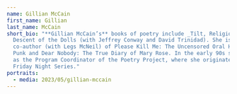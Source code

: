 ```yaml
---
name: Gillian McCain
first_name: Gillian
last_name: McCain
short_bio: "**Gillian McCain’s** books of poetry include _Tilt, Religion, and
  Descent of the Dolls (with Jeffrey Conway and David Trinidad). She is also the
  co-author (with Legs McNeil) of Please Kill Me: The Uncensored Oral History of
  Punk and Dear Nobody: The True Diary of Mary Rose. In the early 90s she served
  as the Program Coordinator of the Poetry Project, where she originated the
  Friday Night Series."
portraits:
  - media: 2023/05/gillian-mccain
---
```

